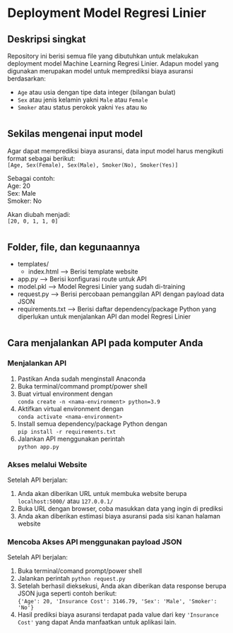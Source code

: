 # Deployment Model Regresi Linier

## Deskripsi singkat

Repository ini berisi semua file yang dibutuhkan untuk melakukan deployment model Machine Learning Regresi Linier. Adapun model yang digunakan merupakan model untuk memprediksi biaya asuransi berdasarkan:

-   `Age` atau usia dengan tipe data integer (bilangan bulat)
-   `Sex` atau jenis kelamin yakni `Male` atau `Female`
-   `Smoker` atau status perokok yakni `Yes` atau `No`

#

## Sekilas mengenai input model

Agar dapat memprediksi biaya asuransi, data input model harus mengikuti format sebagai berikut:\
`[Age, Sex(Female), Sex(Male), Smoker(No), Smoker(Yes)]`

Sebagai contoh:\
Age: 20\
Sex: Male\
Smoker: No

Akan diubah menjadi:\
`[20, 0, 1, 1, 0]`

#

## Folder, file, dan kegunaannya

-   templates/
    -   index.html --> Berisi template website
-   app.py --> Berisi konfigurasi route untuk API
-   model.pkl --> Model Regresi Linier yang sudah di-training
-   request.py --> Berisi percobaan pemanggilan API dengan payload data JSON
-   requirements.txt --> Berisi daftar dependency/package Python yang diperlukan untuk menjalankan API dan model Regresi Linier

#

## Cara menjalankan API pada komputer Anda

### Menjalankan API

1. Pastikan Anda sudah menginstall Anaconda
1. Buka terminal/command prompt/power shell
1. Buat virtual environment dengan\
   `conda create -n <nama-environment> python=3.9`
1. Aktifkan virtual environment dengan\
   `conda activate <nama-environment>`
1. Install semua dependency/package Python dengan\
   `pip install -r requirements.txt`
1. Jalankan API menggunakan perintah\
   `python app.py`

### Akses melalui Website

Setelah API berjalan:

1. Anda akan diberikan URL untuk membuka website berupa `localhost:5000/` atau `127.0.0.1/`
1. Buka URL dengan browser, coba masukkan data yang ingin di prediksi
1. Anda akan diberikan estimasi biaya asuransi pada sisi kanan halaman website

### Mencoba Akses API menggunakan payload JSON

Setelah API berjalan:

1. Buka terminal/comand prompt/power shell
1. Jalankan perintah `python request.py`
1. Setelah berhasil dieksekusi, Anda akan diberikan data response berupa JSON juga seperti contoh berikut:\
   `{'Age': 20, 'Insurance Cost': 3146.79, 'Sex': 'Male', 'Smoker': 'No'}`
1. Hasil prediksi biaya asuransi terdapat pada value dari key `'Insurance Cost'` yang dapat Anda manfaatkan untuk aplikasi lain.
